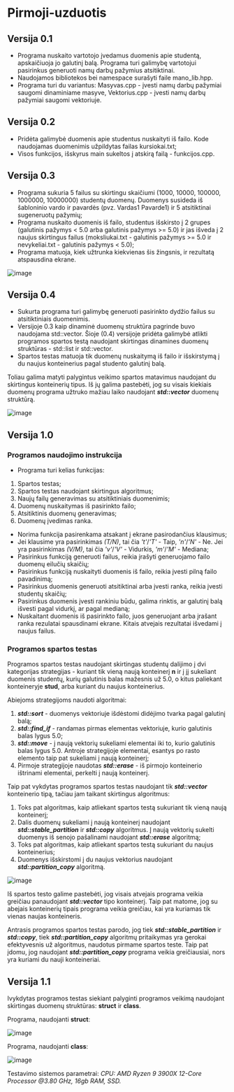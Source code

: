 # Pirmoji-uzduotis

## Versija 0.1

- Programa nuskaito vartotojo įvedamus duomenis apie studentą, apskaičiuoja jo galutinį balą. Programa turi galimybę vartotojui pasirinkus generuoti namų darbų pažymius atsitiktinai.
- Naudojamos bibliotekos bei namespace surašyti faile mano_lib.hpp.
- Programa turi du variantus: Masyvas.cpp - įvesti namų darbų pažymiai saugomi dinaminiame masyve, Vektorius.cpp - įvesti namų darbų pažymiai saugomi vektoriuje.

## Versija 0.2

- Pridėta galimybė duomenis apie studentus nuskaityti iš failo. Kode naudojamas duomenimis užpildytas failas kursiokai.txt;
- Visos funkcijos, išskyrus main sukeltos į atskirą failą - funkcijos.cpp.

## Versija 0.3

- Programa sukuria 5 failus su skirtingu skaičiumi (1000, 10000, 100000, 1000000, 10000000) studentų duomenų. Duomenys susideda iš šabloninio vardo ir pavardės (pvz. Vardas1 Pavarde1) ir 5 atsitiktinai sugeneruotų pažymių;
- Programa nuskaito duomenis iš failo, studentus išskirsto į 2 grupes (galutinis pažymys < 5.0 arba galutinis pažymys >= 5.0) ir jas išveda į 2 naujus skirtingus failus (moksliukai.txt - galutinis pažymys >= 5.0 ir nevykeliai.txt - galutinis pažymys < 5.0);
- Programa matuoja, kiek užtrunka kiekvienas šis žingsnis, ir rezultatą atspausdina ekrane.

![image](https://user-images.githubusercontent.com/113666841/201482817-11c4cc5a-ee9e-4a93-abf5-2738937bfb90.png)


## Versija 0.4

- Sukurta programa turi galimybę generuoti pasirinkto dydžio failus su atsitiktiniais duomenimis. 
- Versijoje 0.3 kaip dinaminė duomenų struktūra pagrinde buvo naudojama std::vector. Šioje (0.4) versijoje pridėta galimybė atlikti programos spartos testą naudojant skirtingas dinamines duomenų struktūras - std::list ir std::vector. 
- Spartos testas matuoja tik duomenų nuskaitymą iš failo ir išskirstymą į du naujus konteinerius pagal studento galutinį balą.

Toliau galima matyti palygintus veikimo spartos matavimus naudojant du skirtingus konteinerių tipus. Iš jų galima pastebėti, jog su visais kiekiais duomenų programa užtruko mažiau laiko naudojant ***std::vector*** duomenų struktūrą.

![image](https://user-images.githubusercontent.com/113666841/201480559-b3f4a684-32bd-4fcf-ab07-f536118a6cf9.png)

## Versija 1.0

### Programos naudojimo instrukcija

- Programa turi kelias funkcijas:
1. Spartos testas;
2. Spartos testas naudojant skirtingus algoritmus;
3. Naujų failų generavimas su atsitiktiniais duomenimis;
4. Duomenų nuskaitymas iš pasirinkto failo;
5. Atsitiktinis duomenų generavimas;
6. Duomenų įvedimas ranka.
- Norima funkcija pasirenkama atsakant į ekrane pasirodančius klausimus;
- Jei klausime yra pasirinkimas *(T/N)*, tai čia *'t'*/*'T'* - Taip, *'n'*/*'N'* - Ne. Jei yra pasirinkimas *(V/M)*, tai čia *'v'*/*'V'* - Vidurkis, *'m'*/*'M'* - Mediana;
- Pasirinkus funkciją generuoti failus, reikia įrašyti generuojamo failo duomenų eilučių skaičių;
- Pasirinkus funkciją nuskaityti duomenis iš failo, reikia įvesti pilną failo pavadinimą;
- Pasirinkus duomenis generuoti atsitiktinai arba įvesti ranka, reikia įvesti studentų skaičių;
- Pasirinkus duomenis įvesti rankiniu būdu, galima rinktis, ar galutinį balą išvesti pagal vidurkį, ar pagal medianą;
- Nuskaitant duomenis iš pasirinkto failo, juos generuojant arba įrašant ranka rezulatai spausdinami ekrane. Kitais atvejais rezultatai išvedami į naujus failus.

### Programos spartos testas

Programos spartos testas naudojant skirtingas studentų dalijimo į dvi kategorijas strategijas - kuriant tik vieną naują konteinerį **n** ir į jį sukeliant duomenis studentų, kurių galutinis balas mažesnis už 5.0, o kitus paliekant konteineryje **stud**, arba kuriant du naujus konteinerius. 

Abiejoms strategijoms naudoti algoritmai: 
1. ***std::sort*** - duomenys vektoriuje išdėstomi didėjimo tvarka pagal galutinį balą;
2. ***std::find_if*** - randamas pirmas elementas vektoriuje, kurio galutinis balas lygus 5.0;
3. ***std::move*** - į naują vektorių sukeliami elementai iki to, kurio galutinis balas lygus 5.0. Antroje strategijoje elementai, esantys po rasto elemento taip pat sukeliami į naują konteinerį;
4. Pirmoje strategijoje naudotas ***std::erase*** - iš pirmojo konteinerio ištrinami elementai, perkelti į naują konteinerį.

Taip pat vykdytas programos spartos testas naudojant tik ***std::vector*** konteinerio tipą, tačiau jam taikant skirtingus algoritmus:
1. Toks pat algoritmas, kaip atliekant spartos testą sukuriant tik vieną naują konteinerį;
2. Dalis duomenų sukeliami į naują konteinerį naudojant ***std::stable_partition*** ir ***std::copy*** algoritmus. Į naują vektorių sukelti duomenys iš senojo pašalinami naudojant ***std::erase*** algoritmą;
3. Toks pat algoritmas, kaip atliekant spartos testą sukuriant du naujus konteinerius;
4. Duomenys išskirstomi į du naujus vektorius naudojant ***std::partition_copy*** algoritmą.

![image](https://user-images.githubusercontent.com/113666841/201477990-5e914d55-282d-4a13-bca1-5a5bd3f027b3.png)

Iš spartos testo galime pastebėti, jog visais atvejais programa veikia greičiau panaudojant ***std::vector*** tipo konteinerį. Taip pat matome, jog su abejais konteinerių tipais programa veikia greičiau, kai yra kuriamas tik vienas naujas konteineris.

Antrasis programos spartos testas parodo, jog tiek ***std::stable_partition*** ir ***std::copy***, tiek ***std::partition_copy*** algoritmų pritaikymas yra gerokai efektyvesnis už algoritmus, naudotus pirmame spartos teste. Taip pat įdomu, jog naudojant ***std::partition_copy*** programa veikia greičiausiai, nors yra kuriami du nauji konteineriai.

## Versija 1.1

Ivykdytas programos testas siekiant palyginti programos veikimą naudojant skirtingas duomenų struktūras: **struct** ir **class**.

Programa, naudojanti **struct**:

![image](https://user-images.githubusercontent.com/113666841/206664966-b054908a-7e53-4360-baec-042e806e4a66.png)

Programa, naudojanti **class**:

![image](https://user-images.githubusercontent.com/113666841/206665031-1a21391f-7246-4214-9a5b-9a5aede35545.png)


Testavimo sistemos parametrai: _CPU: AMD Ryzen 9 3900X 12-Core Processor @3.80 GHz, 16gb RAM, SSD._
